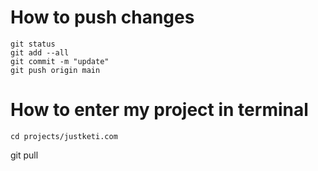 # How to push changes

```
git status
git add --all
git commit -m "update"
git push origin main
```
# How to enter my project in terminal

```
cd projects/justketi.com
```

git pull